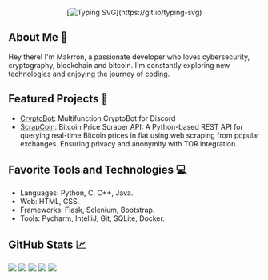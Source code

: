 <div align="center">
  
  [![Typing SVG](https://readme-typing-svg.demolab.com/?lines=Welcome+to+my+profile+!+!)](https://git.io/typing-svg)
  
</div>

## About Me 👋
Hey there! I'm Makrron, a passionate developer who loves cybersecurity, cryptography, blockchain and bitcoin. I'm constantly exploring new technologies and enjoying the journey of coding.

## Featured Projects 🚀
- [CryptoBot](https://github.com/makrron/CryptoBot): Multifunction CryptoBot for Discord
- [ScrapCoin](https://github.com/makrron/ScrapCoin): Bitcoin Price Scraper API: A Python-based REST API for querying real-time Bitcoin prices in fiat using web scraping from popular exchanges. Ensuring privacy and anonymity with TOR integration.

<!--
  ## Open Source Contributions 🌟
  - [Project A](link-to-project-A): Describe your contributions and the impact they made.
  - [Project B](link-to-project-B): Share your experience collaborating with the community.
-->

## Favorite Tools and Technologies 💻
- Languages: Python, C, C++, Java.
- Web: HTML, CSS.
- Frameworks: Flask, Selenium, Bootstrap. 
- Tools: Pycharm, IntelliJ, Git, SQLite, Docker. 

<!--
## Connect with Me 🔗
You can find me on:
- 
-->

## GitHub Stats 📈

![](http://github-profile-summary-cards.vercel.app/api/cards/profile-details?username=makrron&theme=dracula)
![](http://github-profile-summary-cards.vercel.app/api/cards/repos-per-language?username=makrron&theme=dracula) 
![](http://github-profile-summary-cards.vercel.app/api/cards/most-commit-language?username=makrron&theme=dracula)
![](http://github-profile-summary-cards.vercel.app/api/cards/stats?username=makrron&theme=dracula)
![](http://github-profile-summary-cards.vercel.app/api/cards/productive-time?username=makrron&theme=dracula&utcOffset=0)


<!--
## Learning Goals and Future Projects 🌱
- I'm currently exploring [Technology/Topic] and aiming to [Learning goal].
- In the pipeline: [List of future project ideas]

## Acknowledgments 👏
Shoutout to [Mention collaborators or contributors] for their incredible support and contributions.

## Open Source License 📄
This repository is open-source and is available under the [License Name]. Feel free to contribute and use as you like!
-->
